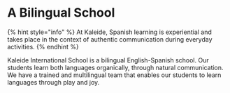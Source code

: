 # A Bilingual School

{% hint style="info" %}
At Kaleide, Spanish learning is experiential and takes place in the context of authentic communication during everyday activities.
{% endhint %}

Kaleide International School is a bilingual English-Spanish school. Our students learn both languages organically, through natural communication. We have a trained and multilingual team that enables our students to learn languages through play and joy.
